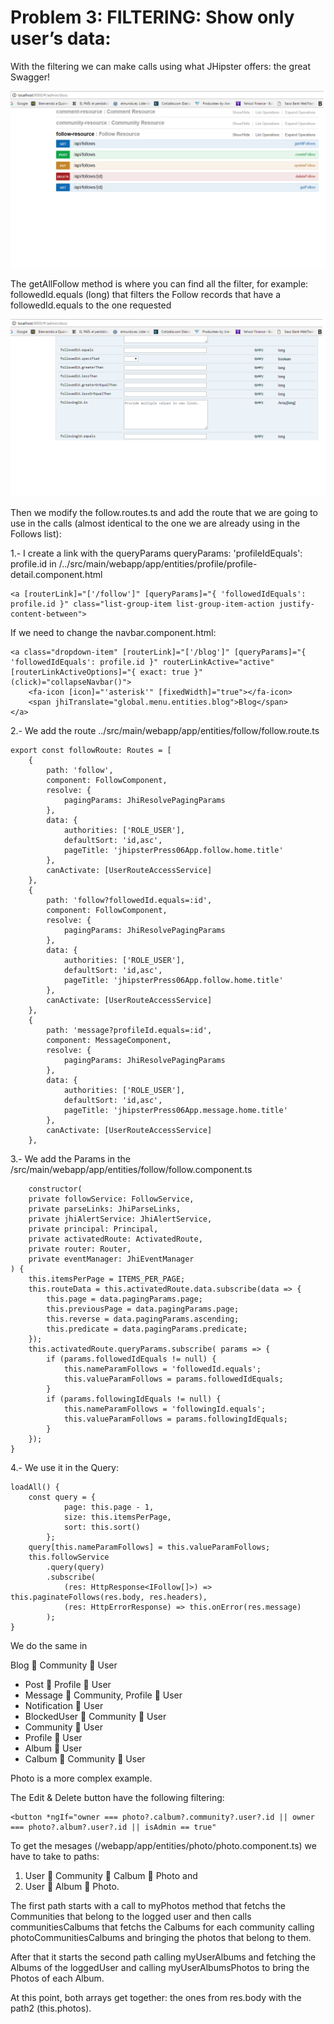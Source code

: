 # Problem 3: FILTERING: Show only user’s data:

With the filtering we can make calls using what JHipster offers: the great Swagger!

![](images/sol2image1.png)

The getAllFollow method is where you can find all the filter, for example: followedId.equals (long) that filters the Follow records that have a followedId.equals to the one requested

![](images/sol2image2.png)

Then we modify the follow.routes.ts and add the route that we are going to use in the calls (almost identical to the one we are already using in the Follows list):

1.- I create a link with the queryParams queryParams: 'profileIdEquals': profile.id in /../src/main/webapp/app/entities/profile/profile-detail.component.html
	
	<a [routerLink]="['/follow']" [queryParams]="{ 'followedIdEquals': profile.id }" class="list-group-item list-group-item-action justify-content-between">

If we need to change the navbar.component.html:

	<a class="dropdown-item" [routerLink]="['/blog']" [queryParams]="{ 'followedIdEquals': profile.id }" routerLinkActive="active" [routerLinkActiveOptions]="{ exact: true }" (click)="collapseNavbar()">
	    <fa-icon [icon]="'asterisk'" [fixedWidth]="true"></fa-icon>
	    <span jhiTranslate="global.menu.entities.blog">Blog</span>
	</a>

2.- We add the route ../src/main/webapp/app/entities/follow/follow.route.ts

	export const followRoute: Routes = [
	    {
	        path: 'follow',
	        component: FollowComponent,
	        resolve: {
	            pagingParams: JhiResolvePagingParams
	        },
	        data: {
	            authorities: ['ROLE_USER'],
	            defaultSort: 'id,asc',
	            pageTitle: 'jhipsterPress06App.follow.home.title'
	        },
	        canActivate: [UserRouteAccessService]
	    },
	    {
	        path: 'follow?followedId.equals=:id',
	        component: FollowComponent,
	        resolve: {
	            pagingParams: JhiResolvePagingParams
	        },
	        data: {
	            authorities: ['ROLE_USER'],
	            defaultSort: 'id,asc',
	            pageTitle: 'jhipsterPress06App.follow.home.title'
	        },
	        canActivate: [UserRouteAccessService]
	    },
	    {
	        path: 'message?profileId.equals=:id',
	        component: MessageComponent,
	        resolve: {
	            pagingParams: JhiResolvePagingParams
	        },
	        data: {
	            authorities: ['ROLE_USER'],
	            defaultSort: 'id,asc',
	            pageTitle: 'jhipsterPress06App.message.home.title'
	        },
	        canActivate: [UserRouteAccessService]
	    },

3.- We add the Params in the /src/main/webapp/app/entities/follow/follow.component.ts

	    constructor(
        private followService: FollowService,
        private parseLinks: JhiParseLinks,
        private jhiAlertService: JhiAlertService,
        private principal: Principal,
        private activatedRoute: ActivatedRoute,
        private router: Router,
        private eventManager: JhiEventManager
    ) {
        this.itemsPerPage = ITEMS_PER_PAGE;
        this.routeData = this.activatedRoute.data.subscribe(data => {
            this.page = data.pagingParams.page;
            this.previousPage = data.pagingParams.page;
            this.reverse = data.pagingParams.ascending;
            this.predicate = data.pagingParams.predicate;
        });
        this.activatedRoute.queryParams.subscribe( params => {
            if (params.followedIdEquals != null) {
                this.nameParamFollows = 'followedId.equals';
                this.valueParamFollows = params.followedIdEquals;
            }
            if (params.followingIdEquals != null) {
                this.nameParamFollows = 'followingId.equals';
                this.valueParamFollows = params.followingIdEquals;
            }
        });
    }
	
4.- We use it in the Query:

    loadAll() {
        const query = {
                page: this.page - 1,
                size: this.itemsPerPage,
                sort: this.sort()
            };
        query[this.nameParamFollows] = this.valueParamFollows;
        this.followService
            .query(query)
            .subscribe(
                (res: HttpResponse<IFollow[]>) => this.paginateFollows(res.body, res.headers),
                (res: HttpErrorResponse) => this.onError(res.message)
            );
    }

We do the same in 

Blog  Community  User 
* Post  Profile  User 
* Message  Community, Profile  User 
* Notification  User 
* BlockedUser  Community  User 
* Community  User  
* Profile  User 
* Album  User 
* Calbum  Community  User

Photo is a more complex example.

The Edit & Delete button have the following filtering:

	<button *ngIf="owner === photo?.calbum?.community?.user?.id || owner === photo?.album?.user?.id || isAdmin == true"

To get the mesages (/webapp/app/entities/photo/photo.component.ts) we have to take to paths:

1) User  Community  Calbum  Photo and 
2) User  Album  Photo. 

The first path starts with a call to myPhotos method that fetchs the Communities that belong to the logged user and then calls communitiesCalbums that fetchs the Calbums for each community calling photoCommunitiesCalbums and bringing the photos that belong to them. 

After that it starts the second path calling myUserAlbums and fetching the Albums of the loggedUser and calling myUserAlbumsPhotos to bring the Photos of each Album.

At this point, both arrays get together: the ones from res.body with the path2 (this.photos). 



